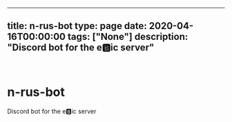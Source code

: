 
---
title: n-rus-bot
type: page
date: 2020-04-16T00:00:00
tags: ["None"]
description: "Discord bot for the e:b:ic server"
---


<br>

# n-rus-bot
Discord bot for the e:b:ic server

